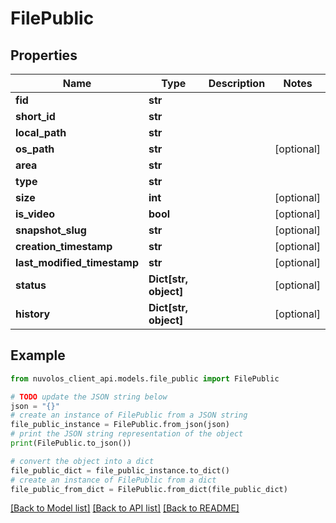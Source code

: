 # FilePublic


## Properties

Name | Type | Description | Notes
------------ | ------------- | ------------- | -------------
**fid** | **str** |  | 
**short_id** | **str** |  | 
**local_path** | **str** |  | 
**os_path** | **str** |  | [optional] 
**area** | **str** |  | 
**type** | **str** |  | 
**size** | **int** |  | [optional] 
**is_video** | **bool** |  | [optional] 
**snapshot_slug** | **str** |  | [optional] 
**creation_timestamp** | **str** |  | [optional] 
**last_modified_timestamp** | **str** |  | [optional] 
**status** | **Dict[str, object]** |  | [optional] 
**history** | **Dict[str, object]** |  | [optional] 

## Example

```python
from nuvolos_client_api.models.file_public import FilePublic

# TODO update the JSON string below
json = "{}"
# create an instance of FilePublic from a JSON string
file_public_instance = FilePublic.from_json(json)
# print the JSON string representation of the object
print(FilePublic.to_json())

# convert the object into a dict
file_public_dict = file_public_instance.to_dict()
# create an instance of FilePublic from a dict
file_public_from_dict = FilePublic.from_dict(file_public_dict)
```
[[Back to Model list]](../README.md#documentation-for-models) [[Back to API list]](../README.md#documentation-for-api-endpoints) [[Back to README]](../README.md)



